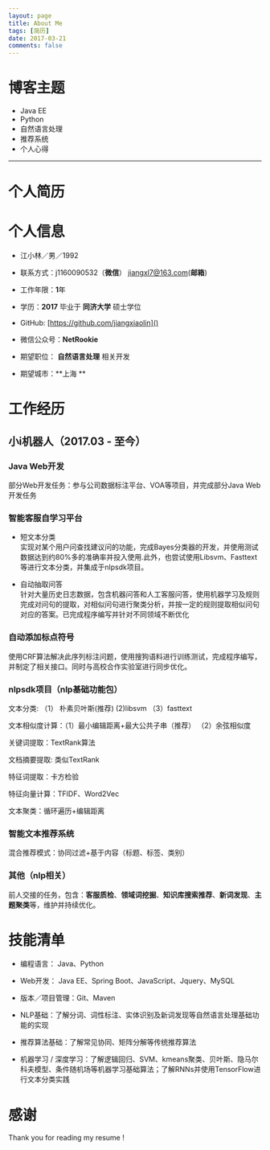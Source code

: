 ```yaml
---
layout: page
title: About Me
tags: [简历]
date: 2017-03-21
comments: false
---
```


# 博客主题

* Java EE  
* Python  
* 自然语言处理  
* 推荐系统
* 个人心得

---
# 个人简历

# 个人信息 

* 江小林／男／1992  

* 联系方式：j1160090532（**微信**）  jiangxl7@163.com(**邮箱**)

* 工作年限：**1**年  

* 学历：**2017** 毕业于 **同济大学** 硕士学位

* GitHub:   [https://github.com/jiangxiaolin]()

* 微信公众号：**NetRookie**

* 期望职位： **自然语言处理** 相关开发

* 期望城市：**上海 **



# 工作经历

## 小i机器人（2017.03 - 至今） 

###  Java Web开发
部分Web开发任务：参与公司数据标注平台、VOA等项目，并完成部分Java Web开发任务 

###  智能客服自学习平台 

* 短文本分类  
	实现对某个用户问查找建议问的功能，完成Bayes分类器的开发，并使用测试数据达到约80%多的准确率并投入使用.此外，也尝试使用Libsvm、Fasttext等进行文本分类，并集成于nlpsdk项目。
 
* 自动抽取问答  
	针对大量历史日志数据，包含机器问答和人工客服问答，使用机器学习及规则完成对问句的提取，对相似问句进行聚类分析，并按一定的规则提取相似问句对应的答案。已完成程序编写并针对不同领域不断优化
 
###  **自动添加标点符号**  
   使用CRF算法解决此序列标注问题，使用搜狗语料进行训练测试，完成程序编写，并制定了相关接口。同时与高校合作实验室进行同步优化。

###  **nlpsdk项目（nlp基础功能包）**  
文本分类: （1） 朴素贝叶斯(推荐)  (2)libsvm  （3）fasttext 
 文本相似度计算：（1）最小编辑距离+最大公共子串（推荐） （2）余弦相似度  
关键词提取：TextRank算法  
文档摘要提取: 类似TextRank  
特征词提取：卡方检验  
特征向量计算：TFIDF、Word2Vec  
文本聚类：循环遍历+编辑距离  

### 智能文本推荐系统

混合推荐模式：协同过滤+基于内容（标题、标签、类别）

### **其他（nlp相关）**  
前人交接的任务，包含：**客服质检**、**领域词挖掘**、**知识库搜索推荐**、**新词发现**、**主题聚类**等，维护并持续优化。



# 技能清单  

* 编程语言： Java、Python

* Web开发： Java EE、Spring Boot、JavaScript、Jquery、MySQL

* 版本／项目管理：Git、Maven

* NLP基础：了解分词、词性标注、实体识别及新词发现等自然语言处理基础功能的实现

* 推荐算法基础：了解常见协同、矩阵分解等传统推荐算法

* 机器学习 / 深度学习：了解逻辑回归、SVM、kmeans聚类、贝叶斯、隐马尔科夫模型、条件随机场等机器学习基础算法；了解RNNs并使用TensorFlow进行文本分类实践


# 感谢
Thank you for reading my resume !



